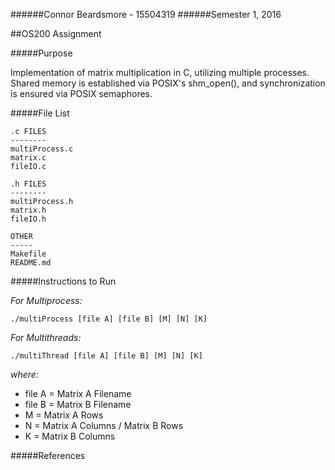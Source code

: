 ######Connor Beardsmore - 15504319
######Semester 1, 2016

##OS200 Assignment  

#####Purpose

Implementation of matrix multiplication in C, utilizing multiple processes. Shared memory is established via POSIX's shm_open(), and synchronization is ensured via POSIX semaphores.
 
#####File List

	.c FILES
	--------
	multiProcess.c
	matrix.c
	fileIO.c

	.h FILES
	--------
	multiProcess.h
	matrix.h
	fileIO.h

	OTHER
	-----
	Makefile
	README.md
	

#####Instructions to Run

*For Multiprocess:*

	./multiProcess [file A] [file B] [M] [N] [K]

*For Multithreads:*  

	./multiThread [file A] [file B] [M] [N] [K]
	
*where:*  
  
- file A = Matrix A Filename
- file B = Matrix B Filename
- M = Matrix A Rows
- N = Matrix A Columns / Matrix B Rows
- K = Matrix B Columns	

#####References